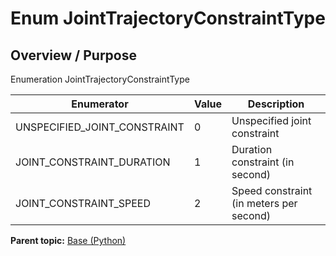 # Enum JointTrajectoryConstraintType

## Overview / Purpose

Enumeration JointTrajectoryConstraintType

|Enumerator|Value|Description|
|----------|-----|-----------|
|UNSPECIFIED\_JOINT\_CONSTRAINT|0|Unspecified joint constraint|
|JOINT\_CONSTRAINT\_DURATION|1|Duration constraint \(in second\)|
|JOINT\_CONSTRAINT\_SPEED|2|Speed constraint \(in meters per second\)|

**Parent topic:** [Base \(Python\)](../../summary_pages/Base.md)

